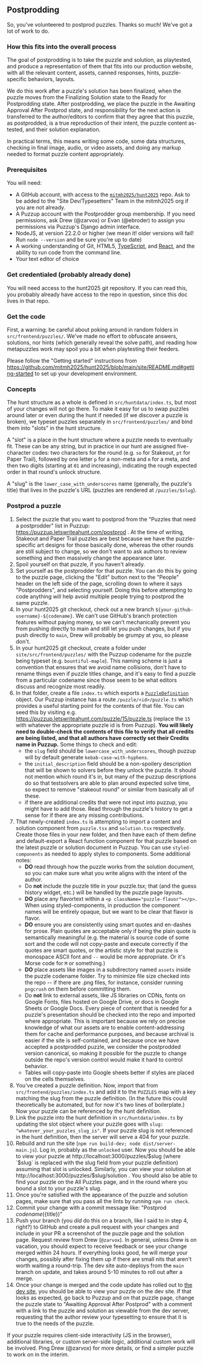 ## Postprodding

So, you've volunteered to postprod puzzles. Thanks so much! We've got a lot
of work to do.

### How this fits into the overall process

The goal of postprodding is to take the puzzle and solution, as playtested, and
produce a representation of them that fits into our production website, with
all the relevant content, assets, canned responses, hints, puzzle-specific
behaviors, layouts.

We do this work after a puzzle's solution has been finalized, when the puzzle
moves from the Finalizing Solution state to the Ready for Postprodding state.
After postprodding, we place the puzzle in the Awaiting Approval After Postprod
state, and responsibility for the next action is transferred to the
author/editors to confirm that they agree that this puzzle, as postprodded, is
a true reproduction of their intent, the puzzle content as-tested, and their
solution explanation.

In practical terms, this means writing some code, some data structures,
checking in final image, audio, or video assets, and doing any markup needed to
format puzzle content appropriately.

### Prerequisites

You will need:

- A GitHub account, with access to the
  [`mitmh2025/hunt2025`](https://github.com/mitmh2025/hunt2025) repo. Ask to
  be added to the "Site Dev/Typesetters" Team in the mitmh2025 org if you are
  not already.
- A Puzzup account with the Postprodder group membership. If you need
  permissions, ask Drew (@zarvox) or Evan (@ebroder) to assign you permissions
  via Puzzup's Django admin interface.
- NodeJS, at version 22.2.0 or higher (we mean it! older versions will fail!
  Run `node --version` and be sure you're up to date)
- A working understanding of Git, HTML5,
  [TypeScript](https://www.typescriptlang.org/), and
  [React](https://react.dev/), and the ability to run code from the command
  line.
- Your text editor of choice

### Get credentialed (probably already done)

You will need access to the hunt2025 git repository. If you can read this, you
probably already have access to the repo in question, since this doc lives in
that repo.

### Get the code

First, a warning: be careful about poking around in random folders in
`src/frontend/puzzles/`. We've made no effort to obfuscate answers, solutions,
nor hints (which generally reveal the solve path), and reading how metapuzzles
work may spoil you a bit when playtesting their feeders.

Please follow the "Getting started" instructions from
https://github.com/mitmh2025/hunt2025/blob/main/site/README.md#getting-started
to set up your development environment.

### Concepts

The hunt structure as a whole is defined in `src/huntdata/index.ts`, but most
of your changes will not go there. To make it easy for us to swap puzzles
around later or even during the hunt if needed (if we discover a puzzle is
broken), we typeset puzzles separately in `src/frontend/puzzles/` and bind them
into "slots" in the hunt structure.

A "slot" is a place in the hunt structure where a puzzle needs to eventually
fit. These can be any string, but in practice in our hunt are assigned
five-character codes: two characters for the round (e.g. `so` for Stakeout,
`pt` for Paper Trail), followed by one letter `p` for a non-meta and `m` for a
meta, and then two digits (starting at `01` and increasing), indicating the
rough expected order in that round's unlock structure.

A "slug" is the `lower_case_with_underscores` name (generally, the
puzzle's title) that lives in the puzzle's URL (puzzles are rendered at
`/puzzles/$slug`).

### Postprod a puzzle

1. Select the puzzle that you want to postprod from the "Puzzles that need a
   postprodder" list in Puzzup: https://puzzup.letswriteahunt.com/postprod .
   At the time of writing, Stakeout and Paper Trail puzzles are best because we
   have the puzzle-specific art designs for those basically done, whereas the
   other rounds are still subject to change, so we don't want to ask authors to
   review something and then massively change the appearance later.
2. Spoil yourself on that puzzle, if you haven't already.
3. Set yourself as the postprodder for that puzzle. You can do this by going
   to the puzzle page, clicking the "Edit" button next to the "People" header
   on the left side of the page, scrolling down to where it says
   "Postprodders", and selecting yourself. Doing this before attempting to
   code anything will help avoid multiple people trying to postprod the same
   puzzle.
4. In your hunt2025 git checkout, check out a new branch
   `${your-github-username}-${codename}`. We can't use GitHub's branch
   protection features without paying money, so we can't mechanically prevent
   you from pushing directly to main and still let you push changes, but if you
   push directly to `main`, Drew will probably be grumpy at you, so please don't.
5. In your hunt2025 git checkout, create a folder under
   `site/src/frontend/puzzles/` with the Puzzup codename for the puzzle being
   typeset (e.g. `bountiful-maple`). This naming scheme is just a convention
   that ensures that we avoid name collisions, don't have to rename things even
   if puzzle titles change, and it's easy to find a puzzle from a particular
   codename since those seem to be what editors discuss and recognize most
   readily.
6. In that folder, create a file `index.ts` which exports a [`PuzzleDefinition`](https://github.com/mitmh2025/hunt2025/blob/main/site/src/frontend/puzzles/types.ts#L41-L91)
   object. Our Puzzup instance has a route `/puzzle/<id>/puzzle.ts` which
   provides a useful starting point for the contents of that file. You can
   seed this by visiting e.g.
   https://puzzup.letswriteahunt.com/puzzle/15/puzzle.ts (replace the `15` with
   whatever the appropriate puzzle id is from Puzzup). **You will likely need
   to double-check the contents of this file to verify that all credits are
   being listed, and that all authors have correctly set their Credits name in
   Puzzup.** Some things to check and edit:
   - the `slug` field should be `lowercase_with_underscores`, though puzzup will
     by default generate `kebab-case-with-hyphens`.
   - the `initial_description` field should be a non-spoilery description that
     will be shown to solvers before they unlock the puzzle. It should not
     mention which round it's in, but many of the puzzup descriptions do so
     that testsolvers are able to plan around expected solve time, so expect to
     remove "stakeout round" or similar from basically all of these.
   - if there are additional credits that were not input into puzzup, you might
     have to add those. Read through the puzzle's history to get a sense for if
     there are any missing contributions.
7. That newly-created `index.ts` is attempting to import a content and solution
   component from `puzzle.tsx` and `solution.tsx` respectively. Create those
   files in your new folder, and then have each of them define and
   default-export a React function component for that puzzle based on the
   latest puzzle or solution document in Puzzup. You can use
   `styled-components` as needed to apply styles to components. Some additional notes:
   - **DO** read through how the puzzle works from the solution document, so
     you can make sure what you write aligns with the intent of the author.
   - Do **not** include the puzzle title in your puzzle.tsx; that (and the guess
     history widget, etc.) will be handled by the puzzle page layouts.
   - **DO** place any flavortext within a `<p className="puzzle-flavor"></p>`.
     When using styled-components, in production the component names will be
     entirely opaque, but we want to be clear that flavor is flavor.
   - **DO** ensure you are consistently using smart quotes and en-dashes for
     prose. Plain quotes are acceptable only if being the plain quote is
     semantically meaningful (e.g. the material is source code of some sort and
     the code will not copy-paste and execute correctly if the quotes are smart
     quotes, or the artistic style for that puzzle is monospace ASCII font and
     `--` would be more appropriate. Or it's Morse code for `M` or something.)
   - **DO** place assets like images in a subdirectory named `assets` inside
     the puzzle codename folder. Try to minimize file size checked into the
     repo -- if there are .png files, for instance, consider running `pngcrush`
     on them before committing them.
   - Do **not** link to external assets, like JS libraries on CDNs, fonts on
     Google Fonts, files hosted on Google Drive, or docs in Google Sheets or
     Google Docs. Every piece of content that is needed for a puzzle's
     presentation should be checked into the repo and imported where
     appropriate. This is important because we rely on precise knowledge of
     what our assets are to enable content-addressing them for cache and
     performance purposes, and because archival is easier if the site is
     self-contained, and because once we have accepted a postprodded puzzle, we
     consider the postprodded version canonical, so making it possible for the
     puzzle to change outside the repo's version control would make it hard to
     control behavior.
   - Tables will copy-paste into Google sheets better if styles are placed on
     the cells themselves.
8. You've created a puzzle definition. Now, import that from
   `src/frontend/puzzles/index.ts` and add it to the `PUZZLES` map with a key
   matching the slug from the puzzle definition. (In the future this could
   theoretically be automated, but for now it's two lines of boilerplate.) Now
   your puzzle can be referenced by the hunt definition.
9. Link the puzzle into the hunt definition in `src/huntdata/index.ts` by
   updating the slot object where your puzzle goes with `slug: "whatever_your_puzzles_slug_is"`.
   If your puzzle slug is not referenced in the hunt definition, then the server
   will serve a 404 for your puzzle.
10. Rebuild and run the site (`npm run build-dev; node dist/server-main.js`).
    Log in, probably as the `unlocked` user. Now you should be able to view
    your puzzle at http://localhost:3000/puzzles/$slug (where `$slug` is
    replaced with the slug field from your puzzle definition) assuming that
    slot is unlocked. Similarly, you can view your solution at
    http://localhost:3000/puzzles/$slug/solution . You should also be able to
    find your puzzle on the All Puzzles page, and in the round where you bound
    a slot to your puzzle's slug.
11. Once you're satisfied with the appearance of the puzzle and solution pages,
    make sure that you pass all the lints by running `npm run check`.
12. Commit your change with a commit message like: "Postprod ${codename} (${title})"
13. Push your branch (you _did_ do this on a branch, like I said to in step 4,
    right?) to GitHub and create a pull request with your changes and include
    in your PR a screenshot of the puzzle page and the solution page. Request
    review from Drew (`@zarvox`). In general, unless Drew is on vacation, you
    should expect to receive feedback or see your change merged within 24
    hours. If everything looks good, he will merge your changes, possibly
    after fixing them up if there are small nits that aren't worth waiting a
    round-trip. The dev site auto-deploys from the `main` branch on update,
    and takes around 5-10 minutes to roll out after a merge.
14. Once your change is merged and the code update has rolled out to [the dev
    site](https://dev.mitmh2025.com), you should be able to view your puzzle on
    the dev site. If that looks as expected, go back to Puzzup and on that puzzle
    page, change the puzzle state to "Awaiting Approval After Postprod" with a
    comment with a link to the puzzle and solution as viewable from the dev
    server, requesting that the author review your typesetting to ensure that
    it is true to the needs of the puzzle.

If your puzzle requires client-side interactivity (JS in the browser),
additional libraries, or custom server-side logic, additional custom work will
be involved. Ping Drew (@zarvox) for more details, or find a simpler puzzle to
work on in the interim.
